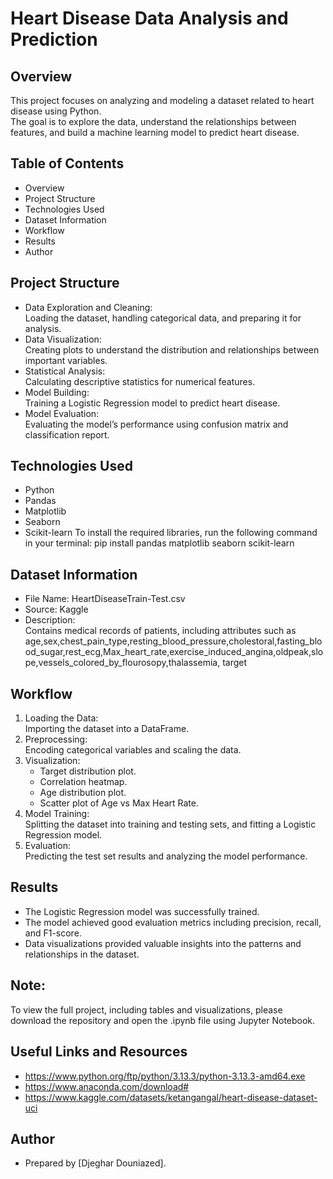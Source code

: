 # Heart Disease Data Analysis and Prediction

## Overview
This project focuses on analyzing and modeling a dataset related to heart disease using Python.  
The goal is to explore the data, understand the relationships between features, and build a machine learning model to predict heart disease.

## Table of Contents
- Overview
- Project Structure
- Technologies Used
- Dataset Information
- Workflow
- Results
- Author

## Project Structure
- Data Exploration and Cleaning:  
  Loading the dataset, handling categorical data, and preparing it for analysis.
- Data Visualization:  
  Creating plots to understand the distribution and relationships between important variables.
- Statistical Analysis:  
  Calculating descriptive statistics for numerical features.
- Model Building:  
  Training a Logistic Regression model to predict heart disease.
- Model Evaluation:  
  Evaluating the model’s performance using confusion matrix and classification report.

## Technologies Used
- Python
- Pandas
- Matplotlib
- Seaborn
- Scikit-learn
To install the required libraries, run the following command in your terminal:
pip install pandas matplotlib seaborn scikit-learn

## Dataset Information
- File Name: HeartDiseaseTrain-Test.csv
- Source: Kaggle
- Description:  
  Contains medical records of patients, including attributes such as age,sex,chest_pain_type,resting_blood_pressure,cholestoral,fasting_blood_sugar,rest_ecg,Max_heart_rate,exercise_induced_angina,oldpeak,slope,vessels_colored_by_flourosopy,thalassemia, target
## Workflow
1. Loading the Data:  
   Importing the dataset into a DataFrame.
2. Preprocessing:  
   Encoding categorical variables and scaling the data.
3. Visualization:  
   - Target distribution plot.
   - Correlation heatmap.
   - Age distribution plot.
   - Scatter plot of Age vs Max Heart Rate.
4. Model Training:  
   Splitting the dataset into training and testing sets, and fitting a Logistic Regression model.
5. Evaluation:  
   Predicting the test set results and analyzing the model performance.

## Results
- The Logistic Regression model was successfully trained.
- The model achieved good evaluation metrics including precision, recall, and F1-score.
- Data visualizations provided valuable insights into the patterns and relationships in the dataset.

## Note:  
To view the full project, including tables and visualizations, please download the repository and open the .ipynb file using Jupyter Notebook.

## Useful Links and Resources
- https://www.python.org/ftp/python/3.13.3/python-3.13.3-amd64.exe
- https://www.anaconda.com/download#
- https://www.kaggle.com/datasets/ketangangal/heart-disease-dataset-uci
  
## Author
- Prepared by [Djeghar Douniazed].
